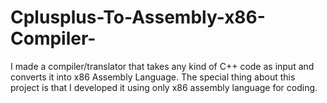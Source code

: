 # Cplusplus-To-Assembly-x86-Compiler-
I made a compiler/translator that takes any kind of C++ code as input and converts it into x86 Assembly Language. The special thing about this project is that I developed it using only x86 assembly language for coding.
